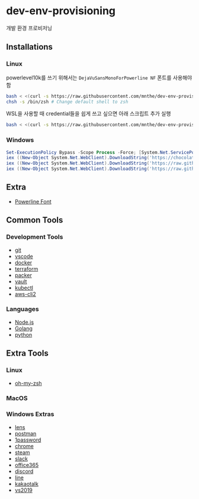 # dev-env-provisioning
개발 환경 프로비저닝

## Installations

### Linux

powerlevel10k를 쓰기 위해서는 `DejaVuSansMonoForPowerline NF` 폰트를 사용해야함
```bash
bash < <(curl -s https://raw.githubusercontent.com/mnthe/dev-env-provisioning/main/setup-linux-ubuntu.sh)
chsh -s /bin/zsh # Change default shell to zsh
```

WSL을 사용할 때 credential들을 쉽게 쓰고 싶으면 아래 스크립트 추가 실행
```bash
bash < <(curl -s https://raw.githubusercontent.com/mnthe/dev-env-provisioning/main/wsl_link_configs.sh)
```

### Windows

```powershell
Set-ExecutionPolicy Bypass -Scope Process -Force; [System.Net.ServicePointManager]::SecurityProtocol = [System.Net.ServicePointManager]::SecurityProtocol -bor 3072;
iex ((New-Object System.Net.WebClient).DownloadString('https://chocolatey.org/install.ps1')) # Install chocolatey
iex ((New-Object System.Net.WebClient).DownloadString('https://raw.githubusercontent.com/mnthe/dev-env-provisioning/main/setup-windows.ps1'))
iex ((New-Object System.Net.WebClient).DownloadString('https://raw.githubusercontent.com/mnthe/dev-env-provisioning/main/install_fonts_windows.ps1'))
```

## Extra

- [Powerline Font](https://github.com/microsoft/cascadia-code/releases)

## Common Tools

### Development Tools

- [git](https://git-scm.com/)
- [vscode](https://code.visualstudio.com/)
- [docker](https://docs.docker.com/)
- [terraform](https://www.terraform.io/)
- [packer](https://www.packer.io/)
- [vault](https://www.vaultproject.io/)
- [kubectl](https://kubernetes.io/ko/docs/reference/kubectl/overview/)
- [aws-cli2](https://docs.aws.amazon.com/ko_kr/cli/latest/userguide/install-cliv2.html)

### Languages

- [Node.js](https://nodejs.org/ko/)
- [Golang](https://golang.org/)
- [python](https://www.python.org/)

## Extra Tools

### Linux

- [oh-my-zsh](https://ohmyz.sh/#install)

### MacOS

### Windows Extras

- [lens]()
- [postman]()
- [1password]()
- [chrome]()
- [steam]()
- [slack]()
- [office365]()
- [discord]()
- [line]()
- [kakaotalk]()
- [vs2019]()

